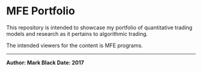 
# MFE Portfolio

This repository is intended to showcase my portfolio of quantitative trading models and research as it pertains to algorithmic trading.

The intended viewers for the content is MFE programs.

------

**Author: Mark Black
Date: 2017**
